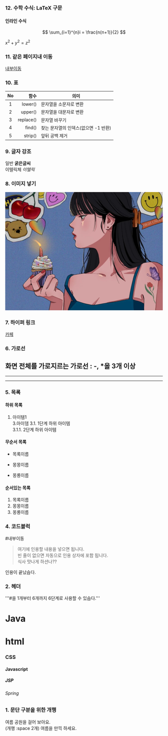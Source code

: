 ### 12. 수학 수식: LaTeX 구문
#### 인라인 수식
$$
\sum_{i=1}^{n}i = \frac{n(n+1)}{2}  
$$

$x^2 + y^2 = z^2$

### 11. 같은 페이지내 이동
[내부이동](#내부이동)

### 10. 표
|No|함수|의미|
|:--------------:|--------------:|--------------|
|1|lower()|문자열을 소문자로 변환|
|2|upper()|문자열을 대문자로 변환|
|3|replace()|문자열 바꾸기|
|4|find()|찾는 문자열의 인덱스(없으면 -1 반환)|
|5|strip()|앞뒤 공백 제거|

### 9. 글자 강조
일반 **굵은글씨**  
이텔릭체 *이텔릭*  

### 8. 이미지 넣기
![자연](https://github.com/GIMCCIWON/markdown20230717/blob/main/1920xauto%20(1).webp)

### 7. 하이퍼 링크
[카페](https://cafe.daum.net/pcwk)

### 6. 가로선
화면 전체를 가로지르는 가로선  : -, *을 3개 이상
---
***
---

### 5. 목록
#### 하위 목록
1. 아이템1  
3.아이뎀
  3.1. 1단계 하위 아이템  
3.1.1. 2단계 하위 아이템  
#### 무순서 목록
* 목록이름
- 몽몽이름
+ 몽롱이름

#### 순서있는 목록
1. 목록이름
1. 몽몽이름
1. 몽롱이름 

### 4. 코드블럭
#내부이동
> 여기에 인용할 내용을 넣으면 됩니다.  
> 빈 줄이 없으면 자동으로 인용 상자에 포함 됩니다.  
식사 맛나게 하션나??

인용이 끝났슴다.


### 2. 헤더
'''#을 1개부터 6개까지 6단계로 사용할 수 있슴다.'''
# Java
# html
### CSS
#### Javascript
##### JSP
###### Spring

### 1. 문단 구분을 위한 개행
여름 공원을 걸어 보아요.  
(개행 :space 2개)
여름을 만끽 하세요.
